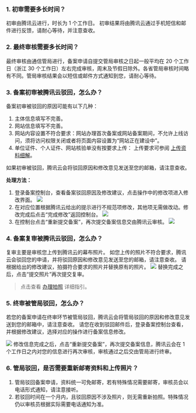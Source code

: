 

### 1. 初审需要多长时间？

初审由腾讯云进行，时长为 1 个工作日。
初审结果将由腾讯云通过手机短信和邮件进行反馈，请耐心等待，并注意查收。

### 2. 最终审核需要多长时间？

最终审核由通信管局进行，备案申请自提交管局审核之日起一般平均在 20 个工作日（浙江 30 个工作日）左右完成审核，周末及节假日除外。各省管局审核时间略有不同。管局审核结果会以短信或邮件方式通知到您，请耐心等待。

### 3. 备案初审被腾讯云驳回，怎么办？

备案初审被驳回的原因可能有以下几种：
1. 主体信息填写不完善。
2. 网站信息填写不完善。
3. 网站内容设置不符合要求：网站办理首次备案或网站备案期间，不允许上线访问，须将访问权限关闭或者将页面内容设置为“网站正在建设中”。
4. 单位证件、个人证件、网站核验单没有按要求上传： 上传要求可参阅 [上传资料细解](https://cloud.tencent.com/document/product/243/9548)。

如果初审被驳回，腾讯云会将驳回原因和修改意见发送至您的邮箱，请注意查收。

**处理方法：**
 1. 登录备案控制台，查看备案驳回原因及修改建议，点击操作中的修改项进入修改界面。
![](https://mc.qcloudimg.com/static/img/9dc099add57b23bc298f83e574f9044f/bohui1.jpg)
 2. 在对应位置根据腾讯云给出的提示进行不规范项修改，其他项无需做改动。修改完成后点击“完成修改”返回控制台。
![](https://mc.qcloudimg.com/static/img/5de06548af48f81d8c88ed4737ec677d/bohui2.jpg)
 3. 在控制台点击“重新提交备案”，再次提交备案信息交由腾讯云审核。
![](https://mc.qcloudimg.com/static/img/f7a3818f497c1d06cd49eb0606b5ede4/bohui3.jpg)

### 4. 备案复审被腾讯云驳回，怎么办？

复审主要是审核您上传到腾讯云的幕布照片。
如您上传的照片不符合要求，腾讯云会驳回您的申请，并将驳回原因和修改意见发送至您的邮箱，请注意查收。
请根据给出的修改建议，拍摄符合要求的照片并替换原有的照片。
![](https://mc.qcloudimg.com/static/img/72c057d903c3c386cdbc3e1b47e878f2/bohui41.jpg)
替换完成之后，点击“提交照片”再次提交复审。
>点击查看 [办理拍照](https://cloud.tencent.com/document/product/243/9549) 详细指引。

### 5. 终审被管局驳回，怎么办？

若您的备案申请在终审环节被管局驳回，腾讯云会将管局驳回的原因和修改意见发送到您的邮箱中，请注意查收。
请您在收到驳回邮件后，登录备案控制台查看，并根据修改建议，选择对应的操作进行备案信息修改。

![](https://mc.qcloudimg.com/static/img/3bb26e9b10d61892aaffdd3dbd7dc788/bohui5.jpg)
修改信息完成之后，点击“重新提交备案”，再次提交备案信息，腾讯云会在 1 个工作日之内对您的信息进行再次审核，审核通过之后交由管局进行终审。

### 6. 管局驳回，是否需要重新邮寄资料和上传照片？

1. 管局驳回备案申请，资料统一可免邮寄，若有特殊情况需要邮寄，审核员会以电话形式通知，请注意接听。
2. 若驳回时间在一个月内，且驳回原因不涉及照片，则无需重新拍照。特殊情况仍以审核员根据实际需要电话通知为准。















